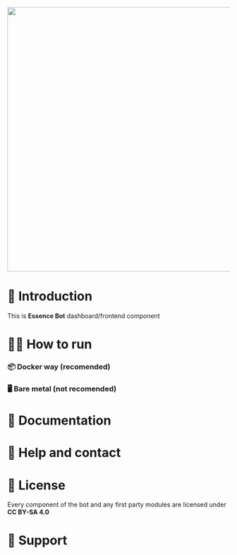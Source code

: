 <div>
    <p align="center"><img src="https://nextcloud.fater.eu.org/s/a4yxLZxmdQC9NZy/download/banner-frame-essence-bot-bg.svg" width="600"></img></p>
</div>

# 📖 Introduction

This is **Essence Bot** dashboard/frontend component

# 🧑‍💻 How to run

### 📦 Docker way (**recomended**)

### 🖥️ Bare metal (**not recomended**)

# 📄 Documentation

# 💬 Help and contact

# 📃 License

Every component of the bot and any first party modules are licensed under **CC BY-SA 4.0**

# 💖 Support
